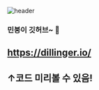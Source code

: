![header](https://capsule-render.vercel.app/api?type=wave&color=FF0000&height=300&section=header&text=kimminseon_github&fontSize=90)
### 민붕이 깃허브~ 👋

## https://dillinger.io/ 
## ↑코드 미리볼 수 있음!
<!--
**kimminseon2001/kimminseon2001** is a ✨ _special_ ✨ repository because its `README.md` (this file) appears on your GitHub profile.

Here are some ideas to get you started:

- 🔭 I’m currently working on ...
- 🌱 I’m currently learning ...
- 👯 I’m looking to collaborate on ...
- 🤔 I’m looking for help with ...
- 💬 Ask me about ...
- 📫 How to reach me: ...
- 😄 Pronouns: ...
- ⚡ Fun fact: ...
-->
